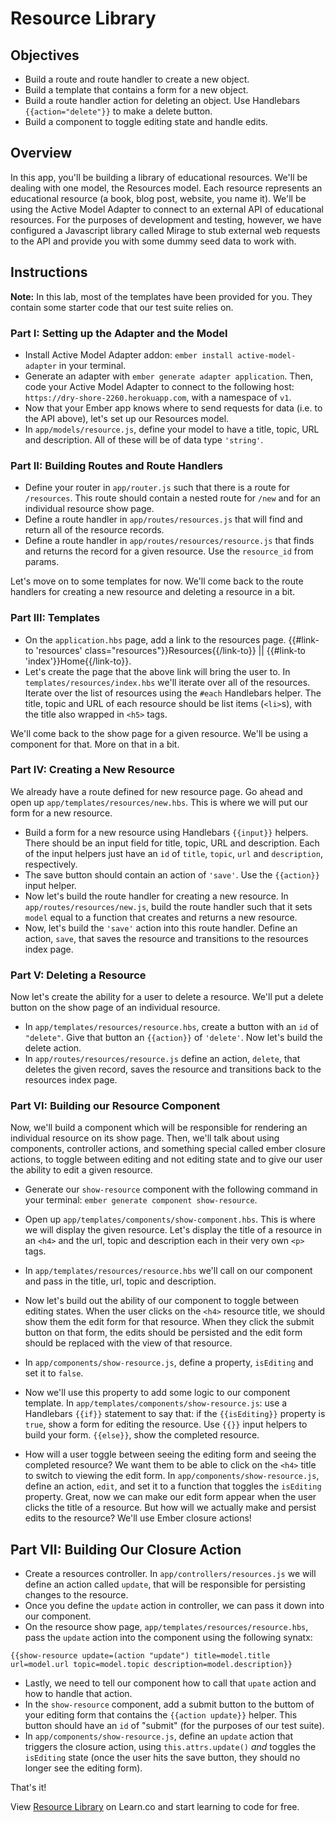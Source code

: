 # Resource Library

## Objectives

* Build a route and route handler to create a new object. 
* Build a template that contains a form for a new object.
* Build a route handler action for deleting an object. Use Handlebars `{{action="delete"}}` to make a delete button. 
* Build a component to toggle editing state and handle edits.  


## Overview

In this app, you'll be building a library of educational resources. We'll be dealing with one model, the Resources model. Each resource represents an educational resource (a book, blog post, website, you name it). We'll be using the Active Model Adapter to connect to an external API of educational resources. For the purposes of development and testing, however, we have configured a Javascript library called Mirage to stub external web requests to the API and provide you with some dummy seed data to work with. 

## Instructions

**Note:** In this lab, most of the templates have been provided for you. They contain some starter code that our test suite relies on. 

### Part I: Setting up the Adapter and the Model

* Install Active Model Adapter addon: `ember install active-model-adapter` in your terminal. 
* Generate an adapter with `ember generate adapter application`. Then, code your Active Model Adapter to connect to the following host: `https://dry-shore-2260.herokuapp.com`, with a namespace of `v1`.
* Now that your Ember app knows where to send requests for data (i.e. to the API above), let's set up our Resources model. 
* In `app/models/resource.js`, define your model to have a title, topic, URL and description. All of these will be of data type `'string'`.

### Part II: Building Routes and Route Handlers

* Define your router in `app/router.js` such that there is a route for `/resources`. This route should contain a nested route for `/new` and for an individual resource show page. 
* Define a route handler in `app/routes/resources.js` that will find and return all of the resource records. 
* Define a route handler in `app/routes/resources/resource.js` that finds and returns the record for a given resource. Use the `resource_id` from params. 

Let's move on to some templates for now. We'll come back to the route handlers for creating a new resource and deleting a resource in a bit. 

### Part III: Templates

* On the `application.hbs` page, add a link to the resources page. 
{{#link-to 'resources' class="resources"}}Resources{{/link-to}} || {{#link-to 'index'}}Home{{/link-to}}.
* Let's create the page that the above link will bring the user to. In `templates/resources/index.hbs` we'll iterate over all of the resources. Iterate over the list of resources using the `#each` Handlebars helper. The title, topic and URL of each resource should be list items (`<li>`s), with the title also wrapped in `<h5>` tags. 

We'll come back to the show page for a given resource. We'll be using a component for that. More on that in a bit. 

### Part IV: Creating a New Resource

We already have a route defined for new resource page. Go ahead and open up `app/templates/resources/new.hbs`. This is where we will put our form for a new resource. 

* Build a form for a new resource using Handlebars `{{input}}` helpers. There should be an input field for title, topic, URL and description. Each of the input helpers just have an `id` of `title`, `topic`, `url` and `description`, respectively. 
* The save button should contain an action of `'save'`. Use the `{{action}}` input helper. 
* Now let's build the route handler for creating a new resource. In `app/routes/resources/new.js`, build the route handler such that it sets `model` equal to a function that creates and returns a new resource. 
* Now, let's build the `'save'` action into this route handler. Define an action, `save`, that saves the resource and transitions to the resources index page. 

### Part V: Deleting a Resource

Now let's create the ability for a user to delete a resource. We'll put a delete button on the show page of an individual resource. 

* In `app/templates/resources/resource.hbs`, create a button with an `id` of `"delete"`. Give that button an `{{action}}` of `'delete'`. Now let's build the delete action. 
* In `app/routes/resources/resource.js` define an action, `delete`, that deletes the given record, saves the resource and transitions back to the resources index page. 

### Part VI: Building our Resource Component

Now, we'll build a component which will be responsible for rendering an individual resource on its show page. Then, we'll talk about using components, controller actions, and something special called ember closure actions, to toggle between editing and not editing state and to give our user the ability to edit a given resource.

* Generate our `show-resource` component with the following command in your terminal: `ember generate component show-resource`. 
* Open up `app/templates/components/show-component.hbs`. This is where we will display the given resource. Let's display the title of a resource in an `<h4>` and the url, topic and description each in their very own `<p>` tags. 
* In `app/templates/resources/resource.hbs` we'll call on our component and pass in the title, url, topic and description. 
* Now let's build out the ability of our component to toggle between editing states. When the user clicks on the `<h4>` resource title, we should show them the edit form for that resource. When they click the submit button on that form, the edits should be persisted and the edit form should be replaced with the view of that resource. 
* In `app/components/show-resource.js`, define a property, `isEditing` and set it to `false`. 
* Now we'll use this property to add some logic to our component template. In `app/templates/components/show-resource.js`: use a Handlebars `{{if}}` statement to say that: if the `{{isEditing}}` property is `true`, show a form for editing the resource. Use `{{}}` input helpers to build your form. `{{else}}`, show the completed resource. 

* How will a user toggle between seeing the editing form and seeing the completed resource? We want them to be able to click on the `<h4>` title to switch to viewing the edit form. In `app/components/show-resource.js`, define an action, `edit`, and set it to a function that toggles the `isEditing` property. Great, now we can make our edit form appear when the user clicks the title of a resource. But how will we actually make and persist edits to the resource? We'll use Ember closure actions!

## Part VII: Building Our Closure Action

* Create a resources controller. In `app/controllers/resources.js` we will define an action called `update`, that will be responsible for persisting changes to the resource.
* Once you define the `update` action in controller, we can pass it down into our component. 
* On the resource show page, `app/templates/resources/resource.hbs`, pass the `update` action into the component using the following synatx:


```
{{show-resource update=(action "update") title=model.title url=model.url topic=model.topic description=model.description}}
```

* Lastly, we need to tell our component how to call that `upate` action and how to handle that action. 
* In the `show-resource` component, add a submit button to the buttom of your editing form that contains the `{{action update}}` helper. This button should have an `id` of "submit" (for the purposes of our test suite). 
* In `app/components/show-resource.js`, define an `update` action that triggers the closure action, using `this.attrs.update()` *and* toggles the `isEditing` state (once the user hits the save button, they should no longer see the editing form).

That's it!

























<p data-visibility='hidden'>View <a href='https://learn.co/lessons/ember-crud-lab' title='Resource Library'>Resource Library</a> on Learn.co and start learning to code for free.</p>

